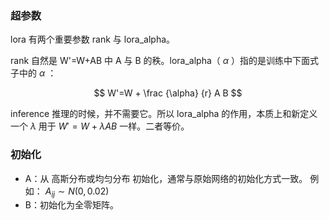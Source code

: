 ### 超参数

lora 有两个重要参数 rank 与 lora_alpha。

rank 自然是 W'=W+AB 中 A 与 B 的秩。lora_alpha（ $\alpha$ ）指的是训练中下面式子中的 $\alpha$ ：

$$
W'=W + \frac {\alpha} {r} A B
$$

inference 推理的时候，并不需要它。所以 lora_alpha 的作用，本质上和新定义一个 $\lambda$ 用于 $W'=W + \lambda A B$ 一样。二者等价。

### 初始化

- A：从 高斯分布或均匀分布 初始化，通常与原始网络的初始化方式一致。 例如： $A_{ij} ∼ N(0, 0.02)$
- B：初始化为全零矩阵。

